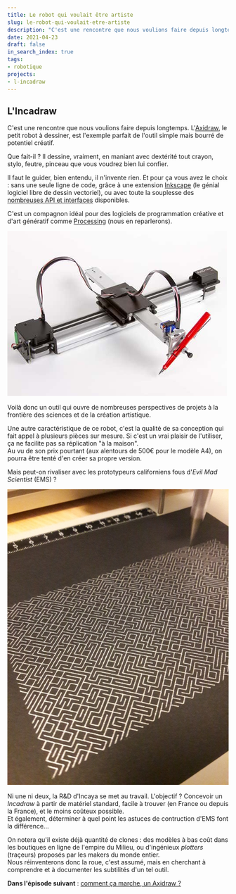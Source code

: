 ```yaml
---
title: Le robot qui voulait être artiste
slug: le-robot-qui-voulait-etre-artiste
description: "C'est une rencontre que nous voulions faire depuis longtemps. L'Axidraw, le petit robot à dessiner, est l'exemple parfait de l'outil simple mais bourré de potentiel créatif."
date: 2021-04-23
draft: false
in_search_index: true
tags:
- robotique
projects:
- l-incadraw
---
```


## L'Incadraw
C'est une rencontre que nous voulions faire depuis longtemps. L'[Axidraw](https://www.axidraw.com/), le petit robot à dessiner, est l'exemple parfait de l'outil simple mais bourré de potentiel créatif.<!--more-->

Que fait-il ? Il dessine, vraiment, en maniant avec dextérité tout crayon, stylo, feutre, pinceau que vous voudrez bien lui confier.

Il faut le guider, bien entendu, il n'invente rien. Et pour ça vous avez le choix : sans une seule ligne de code, grâce à une extension [Inkscape](https://inkscape.org/fr/) (le génial logiciel libre de dessin vectoriel), ou avec toute la souplesse des [nombreuses API et interfaces](https://wiki.evilmadscientist.com/AxiDraw#For_Developers) disponibles.

C'est un compagnon idéal pour des logiciels de programmation créative et d'art génératif comme [Processing](https://processing.org/) (nous en reparlerons).

![l'Axidraw V3 (A4)](axidraw.jpg "Axidraw V3")

Voilà donc un outil qui ouvre de nombreuses perspectives de projets à la frontière des sciences et de la création artistique.

Une autre caractéristique de ce robot, c'est la qualité de sa conception qui fait appel à plusieurs pièces sur mesure. Si c'est un vrai plaisir de l'utiliser, ça ne facilite pas sa réplication "à la maison".  
Au vu de son prix pourtant (aux alentours de 500€ pour le modèle A4), on pourra être tenté d'en créer sa propre version.

Mais peut-on rivaliser avec les prototypeurs californiens fous d'_Evil Mad Scientist_ (EMS) ?

![l'Axidraw rend fou !](axifou.jpg "10 PRINT")


Ni une ni deux, la R&D d'Incaya se met au travail. L'objectif ? Concevoir un _Incadraw_ à partir de matériel standard, facile à trouver (en France ou depuis la France), et le moins coûteux possible.  
Et également, déterminer à quel point les astuces de contruction d'EMS font la différence...

On notera qu'il existe déjà quantité de clones : des modèles à bas coût dans les boutiques en ligne de l'empire du Milieu, ou d'ingénieux _plotters_ (traçeurs) proposés par les makers du monde entier.  
Nous réinventerons donc la roue, c'est assumé, mais en cherchant à comprendre et à documenter les subtilités d'un tel outil.

**Dans l'épisode suivant** : [comment ça marche, un Axidraw ?](https://www.incaya.fr/blog/axidraw-2)
